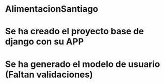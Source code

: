 # AlimentacionSantiago
# Se ha creado el proyecto base de django con su APP
# Se ha generado el modelo de usuario (Faltan validaciones)
